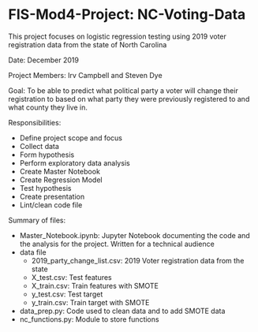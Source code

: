 # FIS-Mod4-Project: NC-Voting-Data

This project focuses on logistic regression testing using 2019 voter registration data from the state of North Carolina

Date: December 2019

Project Members: Irv Campbell and Steven Dye

Goal: To be able to predict what political party a voter will change their registration to based on what party they were previously registered to and what county they live in.

Responsibilities:
 - Define project scope and focus
 - Collect data
 - Form hypothesis
 - Perform exploratory data analysis
 - Create Master Notebook
 - Create Regression Model
 - Test hypothesis
 - Create presentation
 - Lint/clean code file
 
 Summary of files:
 - Master_Notebook.ipynb: Jupyter Notebook documenting the code and the analysis for the project. Written for a technical audience
 - data file
     - 2019_party_change_list.csv: 2019 Voter registration data from the state 
     - X_test.csv: Test features
     - X_train.csv: Train features with SMOTE
     - y_test.csv: Test target
     - y_train.csv: Train target with SMOTE
- data_prep.py: Code used to clean data and to add SMOTE data
- nc_functions.py: Module to store functions
